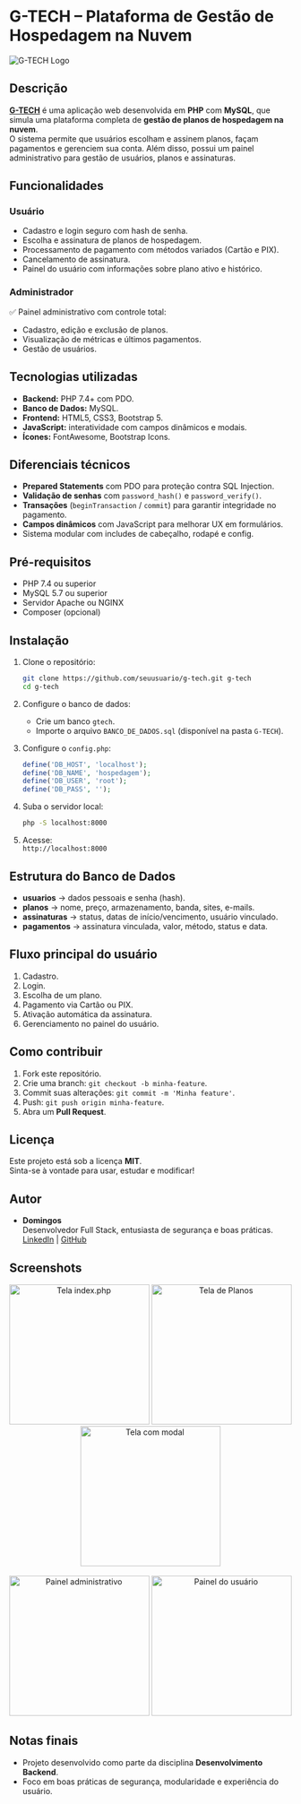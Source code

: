 
# G-TECH – Plataforma de Gestão de Hospedagem na Nuvem

![G-TECH Logo](https://dummyimage.com/600x200/000/fff&text=G-TECH)

## Descrição

[**G-TECH**](https://gtech.wuaze.com/G-tech/index.php) é uma aplicação web desenvolvida em **PHP** com **MySQL**, que simula uma plataforma completa de **gestão de planos de hospedagem na nuvem**.  
O sistema permite que usuários escolham e assinem planos, façam pagamentos e gerenciem sua conta. Além disso, possui um painel administrativo para gestão de usuários, planos e assinaturas.

## Funcionalidades

### Usuário
* Cadastro e login seguro com hash de senha.  
* Escolha e assinatura de planos de hospedagem.  
* Processamento de pagamento com métodos variados (Cartão e PIX).  
* Cancelamento de assinatura.  
 * Painel do usuário com informações sobre plano ativo e histórico.

### Administrador
✅ Painel administrativo com controle total:  
- Cadastro, edição e exclusão de planos.  
- Visualização de métricas e últimos pagamentos.  
- Gestão de usuários.

## Tecnologias utilizadas

- **Backend:** PHP 7.4+ com PDO.
- **Banco de Dados:** MySQL.
- **Frontend:** HTML5, CSS3, Bootstrap 5.
- **JavaScript:** interatividade com campos dinâmicos e modais.
- **Ícones:** FontAwesome, Bootstrap Icons.

## Diferenciais técnicos

-  **Prepared Statements** com PDO para proteção contra SQL Injection.  
-  **Validação de senhas** com `password_hash()` e `password_verify()`.  
-  **Transações** (`beginTransaction` / `commit`) para garantir integridade no pagamento.  
- **Campos dinâmicos** com JavaScript para melhorar UX em formulários.  
-  Sistema modular com includes de cabeçalho, rodapé e config.

## Pré-requisitos

- PHP 7.4 ou superior  
- MySQL 5.7 ou superior  
- Servidor Apache ou NGINX  
- Composer (opcional)

## Instalação

1. Clone o repositório:
   ```bash
   git clone https://github.com/seuusuario/g-tech.git g-tech
   cd g-tech
2. Configure o banco de dados:
   - Crie um banco `gtech`.
   - Importe o arquivo `BANCO_DE_DADOS.sql` (disponível na pasta `G-TECH`).

3. Configure o `config.php`:
   ```php
   define('DB_HOST', 'localhost');
   define('DB_NAME', 'hospedagem');
   define('DB_USER', 'root');
   define('DB_PASS', '');
   ```

4. Suba o servidor local:
   ```bash
   php -S localhost:8000
   ```

5. Acesse:  
   `http://localhost:8000`

## Estrutura do Banco de Dados

- **usuarios** → dados pessoais e senha (hash).  
- **planos** → nome, preço, armazenamento, banda, sites, e-mails.  
- **assinaturas** → status, datas de início/vencimento, usuário vinculado.  
- **pagamentos** → assinatura vinculada, valor, método, status e data.

## Fluxo principal do usuário

1. Cadastro.  
2. Login.  
3. Escolha de um plano.  
4. Pagamento via Cartão ou PIX.  
5. Ativação automática da assinatura.  
6. Gerenciamento no painel do usuário.

## Como contribuir

1. Fork este repositório.  
2. Crie uma branch: `git checkout -b minha-feature`.  
3. Commit suas alterações: `git commit -m 'Minha feature'`.  
4. Push: `git push origin minha-feature`.  
5. Abra um **Pull Request**.

## Licença

Este projeto está sob a licença **MIT**.  
Sinta-se à vontade para usar, estudar e modificar!

## Autor

- **Domingos**  
Desenvolvedor Full Stack, entusiasta de segurança e boas práticas.  
[LinkedIn](https://linkedin.com/domingoscapewa) | [GitHub](https://github.com/domingosCapewa)

## Screenshots

<div align="center">
  <img src="https://github.com/user-attachments/assets/e3006ce6-63f6-4c6f-aaaa-f173952cd84d" width="250" alt="Tela index.php">
  <img src="https://github.com/user-attachments/assets/93323b5a-b6b5-479f-83aa-1917cbe8e0f6" width="250" alt="Tela de Planos">
  <img src="https://github.com/user-attachments/assets/c144655a-3700-4158-9de6-a400c7821259" width="250" alt="Tela com modal">
</div>

<br>

<div align="center">
  <img src="https://github.com/user-attachments/assets/cf9da8a2-f1aa-435b-8ad4-527be4a86c0b" width="250" alt="Painel administrativo">
  <img src="https://github.com/user-attachments/assets/a50a67c2-f6a8-4e4f-b31b-d836bdb41caa" width="250" alt="Painel do usuário">
</div>




## Notas finais

* Projeto desenvolvido como parte da disciplina **Desenvolvimento Backend**.  
* Foco em boas práticas de segurança, modularidade e experiência do usuário.
